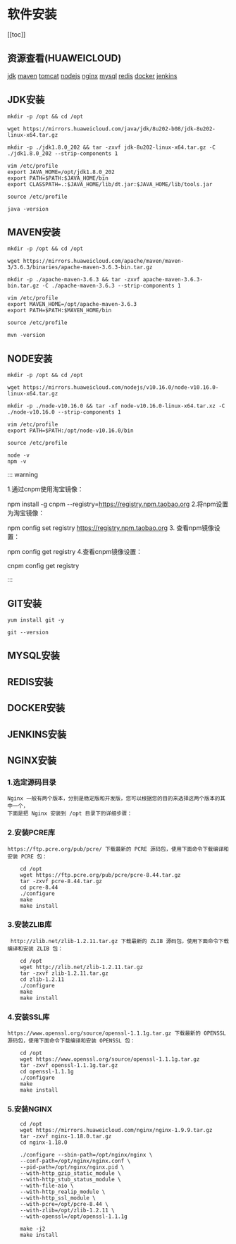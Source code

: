# 软件安装
[[toc]]


## 资源查看(HUAWEICLOUD)
[jdk](https://mirrors.huaweicloud.com/java/jdk/)
[maven](https://mirrors.huaweicloud.com/apache/maven/maven-3/)
[tomcat](https://mirrors.huaweicloud.com/apache/tomcat/)
[nodejs](https://mirrors.huaweicloud.com/nodejs/)
[nginx](https://mirrors.huaweicloud.com/nginx/)
[mysql](https://mirrors.huaweicloud.com/mysql/)
[redis](https://mirrors.huaweicloud.com/redis/)
[docker](https://mirrors.huaweicloud.com/docker-ce/)
[jenkins](https://mirrors.huaweicloud.com/jenkins/)

<Badge text="Git"/> <Badge text="SonarQube"/> <Badge text="CheckStyle"/>

## JDK安装
```shell script
mkdir -p /opt && cd /opt

wget https://mirrors.huaweicloud.com/java/jdk/8u202-b08/jdk-8u202-linux-x64.tar.gz

mkdir -p ./jdk1.8.0_202 && tar -zxvf jdk-8u202-linux-x64.tar.gz -C ./jdk1.8.0_202 --strip-components 1

vim /etc/profile
export JAVA_HOME=/opt/jdk1.8.0_202
export PATH=$PATH:$JAVA_HOME/bin
export CLASSPATH=.:$JAVA_HOME/lib/dt.jar:$JAVA_HOME/lib/tools.jar

source /etc/profile

java -version
```


## MAVEN安装
```shell script
mkdir -p /opt && cd /opt

wget https://mirrors.huaweicloud.com/apache/maven/maven-3/3.6.3/binaries/apache-maven-3.6.3-bin.tar.gz

mkdir -p ./apache-maven-3.6.3 && tar -zxvf apache-maven-3.6.3-bin.tar.gz -C ./apache-maven-3.6.3 --strip-components 1

vim /etc/profile
export MAVEN_HOME=/opt/apache-maven-3.6.3
export PATH=$PATH:$MAVEN_HOME/bin

source /etc/profile

mvn -version
```

## NODE安装
```shell script
mkdir -p /opt && cd /opt

wget https://mirrors.huaweicloud.com/nodejs/v10.16.0/node-v10.16.0-linux-x64.tar.gz

mkdir -p ./node-v10.16.0 && tar -xf node-v10.16.0-linux-x64.tar.xz -C ./node-v10.16.0 --strip-components 1

vim /etc/profile
export PATH=$PATH:/opt/node-v10.16.0/bin

source /etc/profile

node -v
npm -v
```
::: warning

 1.通过cnpm使用淘宝镜像：
 
 npm install -g cnpm --registry=https://registry.npm.taobao.org
 2.将npm设置为淘宝镜像：
 
 npm config set registry https://registry.npm.taobao.org
 3. 查看npm镜像设置：
 
 npm config get registry 
 4.查看cnpm镜像设置：
 
 cnpm config get registry 
   
:::

## GIT安装
```shell script
yum install git -y

git --version
```

## MYSQL安装

## REDIS安装

## DOCKER安装

## JENKINS安装


## NGINX安装

### 1.选定源码目录
    Nginx 一般有两个版本，分别是稳定版和开发版，您可以根据您的目的来选择这两个版本的其中一个，
    下面是把 Nginx 安装到 /opt 目录下的详细步骤：

### 2.安装PCRE库

    https://ftp.pcre.org/pub/pcre/ 下载最新的 PCRE 源码包，使用下面命令下载编译和安装 PCRE 包：
     
```shell script
    cd /opt
    wget https://ftp.pcre.org/pub/pcre/pcre-8.44.tar.gz 
    tar -zxvf pcre-8.44.tar.gz
    cd pcre-8.44
    ./configure
    make
    make install
```
### 3.安装ZLIB库

     http://zlib.net/zlib-1.2.11.tar.gz 下载最新的 ZLIB 源码包，使用下面命令下载编译和安装 ZLIB 包：

```shell script
    cd /opt
    wget http://zlib.net/zlib-1.2.11.tar.gz
    tar -zxvf zlib-1.2.11.tar.gz
    cd zlib-1.2.11
    ./configure
    make
    make install
```
### 4.安装SSL库

    https://www.openssl.org/source/openssl-1.1.1g.tar.gz 下载最新的 OPENSSL 源码包，使用下面命令下载编译和安装 OPENSSL 包：

```shell script
    cd /opt
    wget https://www.openssl.org/source/openssl-1.1.1g.tar.gz
    tar -zxvf openssl-1.1.1g.tar.gz
    cd openssl-1.1.1g
    ./configure
    make
    make install
```

### 5.安装NGINX
```shell script
    cd /opt
    wget https://mirrors.huaweicloud.com/nginx/nginx-1.9.9.tar.gz
    tar -zxvf nginx-1.18.0.tar.gz
    cd nginx-1.18.0
     
    ./configure --sbin-path=/opt/nginx/nginx \
    --conf-path=/opt/nginx/nginx.conf \
    --pid-path=/opt/nginx/nginx.pid \
    --with-http_gzip_static_module \
    --with-http_stub_status_module \
    --with-file-aio \
    --with-http_realip_module \
    --with-http_ssl_module \
    --with-pcre=/opt/pcre-8.44 \
    --with-zlib=/opt/zlib-1.2.11 \
    --with-openssl=/opt/openssl-1.1.1g
     
    make -j2
    make install
```

